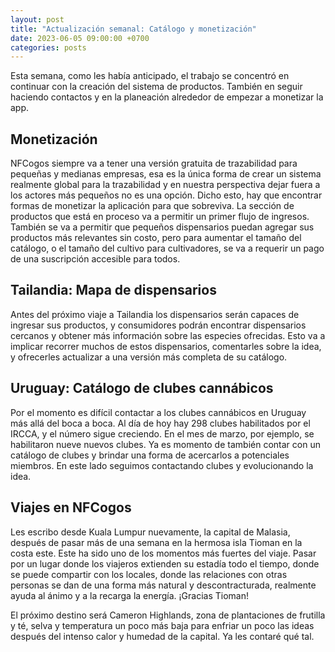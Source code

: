 ```yaml
---
layout: post
title: "Actualización semanal: Catálogo y monetización"
date: 2023-06-05 09:00:00 +0700
categories: posts
---
```


Esta semana, como les había anticipado, el trabajo se concentró en continuar con la creación del sistema de productos. También en seguir haciendo contactos y en la planeación alrededor de empezar a monetizar la app.

## Monetización

NFCogos siempre va a tener una versión gratuita de trazabilidad para pequeñas y medianas empresas, esa es la única forma de crear un sistema realmente global para la trazabilidad y en nuestra perspectiva dejar fuera a los actores más pequeños no es una opción. Dicho esto, hay que encontrar formas de monetizar la aplicación para que sobreviva. La sección de productos que está en proceso va a permitir un primer flujo de ingresos. También se va a permitir que pequeños dispensarios puedan agregar sus productos más relevantes sin costo, pero para aumentar el tamaño del catálogo, o el tamaño del cultivo para cultivadores, se va a requerir un pago de una suscripción accesible para todos.

## Tailandia: Mapa de dispensarios

Antes del próximo viaje a Tailandia los dispensarios serán capaces de ingresar sus productos, y consumidores podrán encontrar dispensarios cercanos y obtener más información sobre las especies ofrecidas. Esto va a implicar recorrer muchos de estos dispensarios, comentarles sobre la idea, y ofrecerles actualizar a una versión más completa de su catálogo.

## Uruguay: Catálogo de clubes cannábicos

Por el momento es difícil contactar a los clubes cannábicos en Uruguay más allá del boca a boca. Al día de hoy hay 298 clubes habilitados por el IRCCA, y el número sigue creciendo. En el mes de marzo, por ejemplo, se habilitaron nueve nuevos clubes. Ya es momento de también contar con un catálogo de clubes y brindar una forma de acercarlos a potenciales miembros. En este lado seguimos contactando clubes y evolucionando la idea.

## Viajes en NFCogos

Les escribo desde Kuala Lumpur nuevamente, la capital de Malasia, después de pasar más de una semana en la hermosa isla Tioman en la costa este. Este ha sido uno de los momentos más fuertes del viaje. Pasar por un lugar donde los viajeros extienden su estadía todo el tiempo, donde se puede compartir con los locales, donde las relaciones con otras personas se dan de una forma más natural y descontracturada, realmente ayuda al ánimo y a la recarga la energía. ¡Gracias Tioman!

El próximo destino será Cameron Highlands, zona de plantaciones de frutilla y té, selva y temperatura un poco más baja para enfriar un poco las ideas después del intenso calor y humedad de la capital. Ya les contaré qué tal.
